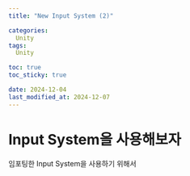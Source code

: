 ```yaml
---
title: "New Input System (2)"

categories: 
  Unity
tags:
  Unity

toc: true
toc_sticky: true

date: 2024-12-04
last_modified_at: 2024-12-07
---
```

# Input System을 사용해보자  
임포팅한 Input System을 사용하기 위해서 
